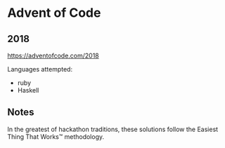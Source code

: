 # Advent of Code

## 2018

https://adventofcode.com/2018

Languages attempted:

  - ruby
  - Haskell

## Notes

In the greatest of hackathon traditions, these solutions follow the Easiest
Thing That Works™ methodology.
